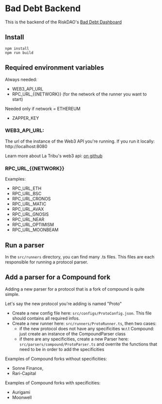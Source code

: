 # Bad Debt Backend

This is the backend of the RiskDAO's [Bad Debt Dashboard](https://bad-debt.riskdao.org/)

## Install
```
npm install
npm run build
```

## Required environment variables

Always needed:
- WEB3_API_URL
- RPC_URL_{{NETWORK}} (for the network of the runner you want to start)

Needed only if network = ETHEREUM
- ZAPPER_KEY

### WEB3_API_URL:
The url of the instance of the Web3 API you're running.
If you run it locally: http://localhost:8080

Learn more about La Tribu's web3 api: [on github](https://github.com/LaTribuWeb3/web3-api)
### RPC_URL_{{NETWORK}}

Examples:
- RPC_URL_ETH
- RPC_URL_BSC
- RPC_URL_CRONOS
- RPC_URL_MATIC
- RPC_URL_AVAX
- RPC_URL_GNOSIS
- RPC_URL_NEAR
- RPC_URL_OPTIMISM
- RPC_URL_MOONBEAM



## Run a parser

In the `src/runners` directory, you can find many .ts files. This files are each responsible for running a protocol parser.

## Add a parser for a Compound fork

Adding a new parser for a protocol that is a fork of compound is quite simple.

Let's say the new protocol you're adding is named "Proto"

- Create a new config file here: `src/configs/ProtoConfig.json`. This file should contains all required infos.
- Create a new runner here: `src/runners/ProtoRunner.ts`, then two cases: 
    - if the new protocol does not have any specificities w.r.t Compound: just create an instance of the CompoundParser class
    - if there are any specificities, create a new Parser here: `src/parsers/compound/ProtoParser.ts` and overrite the functions that need to be in order to add the specificities



Examples of Compound forks without specificities: 
- Sonne Finance, 
- Rari-Capital

Examples of Compound forks with specificities: 
- Aurigami
- Moonwell

